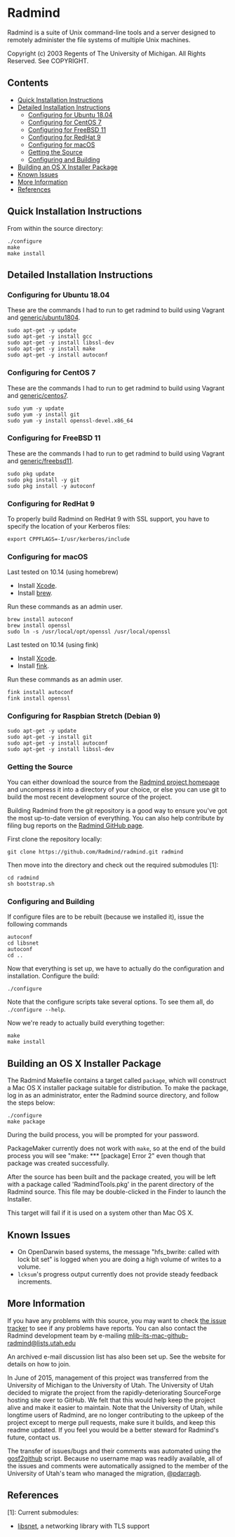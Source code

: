 Radmind
=======

Radmind is a suite of Unix command-line tools and a server designed to remotely administer the file systems of multiple Unix machines.

Copyright (c) 2003 Regents of The University of Michigan.
All Rights Reserved. See COPYRIGHT.

## Contents

* [Quick Installation Instructions](#quick-installation-instructions)
* [Detailed Installation Instructions](#detailed-installation-instructions)
  * [Configuring for Ubuntu 18.04](#configuring-for-ubuntu-1804)
  * [Configuring for CentOS 7](#configuring-for-centos-7)
  * [Configuring for FreeBSD 11](#configuring-for-freebsd-11)
  * [Configuring for RedHat 9](#configuring-for-redhat-9)
  * [Configuring for macOS](#configuring-for-macOS)
  * [Getting the Source](#getting-the-source)
  * [Configuring and Building](#configuring-and-building)
* [Building an OS X Installer Package](#building-an-os-x-installer-package)
* [Known Issues](#known-issues)
* [More Information](#more-informatino)
* [References](#references)

## Quick Installation Instructions

From within the source directory:

```
./configure
make
make install
```

## Detailed Installation Instructions

### Configuring for Ubuntu 18.04

These are the commands I had to run to get radmind to build using Vagrant and [generic/ubuntu1804](https://app.vagrantup.com/generic/boxes/ubuntu1804).

```
sudo apt-get -y update
sudo apt-get -y install gcc
sudo apt-get -y install libssl-dev
sudo apt-get -y install make
sudo apt-get -y install autoconf

```

### Configuring for CentOS 7

These are the commands I had to run to get radmind to build using Vagrant and [generic/centos7](https://app.vagrantup.com/generic/boxes/centos7).

```
sudo yum -y update
sudo yum -y install git
sudo yum -y install openssl-devel.x86_64
```

### Configuring for FreeBSD 11

These are the commands I had to run to get radmind to build using Vagrant and [generic/freebsd11](https://app.vagrantup.com/generic/boxes/freebsd11).

```
sudo pkg update
sudo pkg install -y git
sudo pkg install -y autoconf
```

### Configuring for RedHat 9

To properly build Radmind on RedHat 9 with SSL support, you have to specify the location of your Kerberos files:

```
export CPPFLAGS=-I/usr/kerberos/include
```

### Configuring for macOS

Last tested on 10.14 (using homebrew)

- Install [Xcode](https://developer.apple.com/xcode/).
- Install [brew](https://brew.sh).

Run these commands as an admin user.

```
brew install autoconf
brew install openssl
sudo ln -s /usr/local/opt/openssl /usr/local/openssl 
```

Last tested on 10.14 (using fink)

- Install [Xcode](https://developer.apple.com/xcode/).
- Install [fink](https://finkproject.org).

Run these commands as an admin user.

```
fink install autoconf
fink install openssl
```

### Configuring for Raspbian Stretch (Debian 9)

```
sudo apt-get -y update
sudo apt-get -y install git
sudo apt-get -y install autoconf
sudo apt-get -y install libssl-dev
```

### Getting the Source

You can either download the source from the [Radmind project homepage](http://radmind.org/) and uncompress it into a directory of your choice, or else you can use git to build the most recent development source of the project.

Building Radmind from the git repository is a good way to ensure you've got the most up-to-date version of everything. You can also help contribute by filing bug reports on the [Radmind GitHub page](https://github.com/Radmind/radmind).

First clone the repository locally:

```
git clone https://github.com/Radmind/radmind.git radmind
```

Then move into the directory and check out the required submodules [1]:

```
cd radmind
sh bootstrap.sh
```

### Configuring and Building
If configure files are to be rebuilt (because we installed it), issue the following commands
```
autoconf
cd libsnet
autoconf
cd ..
```

Now that everything is set up, we have to actually do the configuration and installation. Configure the build:

```
./configure
```

Note that the configure scripts take several options. To see them all, do `./configure --help`.

Now we're ready to actually build everything together:

```
make
make install
```

## Building an OS X Installer Package

The Radmind Makefile contains a target called `package`, which will construct a Mac OS X installer package suitable for distribution. To make the package, log in as an administrator, enter the Radmind source directory, and follow the steps below:

```
./configure
make package
```

During the build process, you will be prompted for your password.

PackageMaker currently does not work with `make`, so at the end of the build process you will see "make: *** [package] Error 2" even though that package was created successfully.

After the source has been built and the package created, you will be left with a package called 'RadmindTools.pkg' in the parent directory of the Radmind source. This file may be double-clicked in the Finder to launch the Installer.

This target will fail if it is used on a system other than Mac OS X.

## Known Issues

* On OpenDarwin based systems, the message "hfs_bwrite: called with lock bit set" is logged when you are doing a high volume of writes to a volume.
* `lcksum`'s progress output currently does not provide steady feedback increments.

## More Information

If you have any problems with this source, you may want to check [the issue tracker](../../issues) to see if any problems have reports. You can also contact the Radmind development team by e-mailing [mlib-its-mac-github-radmind@lists.utah.edu](mailto:mlib-its-mac-github-radmind@lists.utah.edu)

An archived e-mail discussion list has also been set up. See the website for details on how to join.

In June of 2015, management of this project was transferred from the University of Michigan to the University of Utah. The University of Utah decided to migrate the project from the rapidly-deteriorating SourceForge hosting site over to GitHub. We felt that this would help keep the project alive and make it easier to maintain. Note that the University of Utah, while longtime users of Radmind, are no longer contributing to the upkeep of the project except to merge pull requests, make sure it builds, and keep this readme updated. If you feel you would be a better steward for Radmind's future, contact us.

The transfer of issues/bugs and their comments was automated using the [gosf2github](https://github.com/cmungall/gosf2github) script. Because no username map was readily available, all of the issues and comments were automatically assigned to the member of the University of Utah's team who managed the migration, [@pdarragh](https://github.com/pdarragh).

## References

[1]: Current submodules:
* [libsnet](http://sourceforge.net/projects/libsnet), a networking library with TLS support
